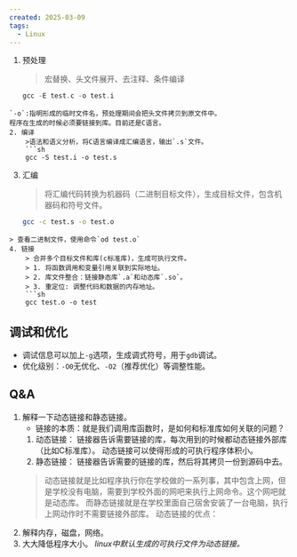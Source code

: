 ```yaml
---
created: 2025-03-09
tags:
  - Linux
---
```

1. 预处理
   >宏替换、头文件展开、去注释、条件编译
   ```c
   gcc -E test.c -o test.i
```
`-o`:指明形成的临时文件名，预处理期间会把头文件拷贝到原文件中。
程序在生成的时候必须要链接到库。目前还是C语言。
2. 编译
	>语法和语义分析，将C语言编译成汇编语言，输出`.s`文件。
	```sh
	gcc -S test.i -o test.s
```
3. 汇编
	> 将汇编代码转换为机器码（二进制目标文件），生成目标文件，包含机器码和符号文件。
	```sh
	gcc -c test.s -o test.o
```
> 查看二进制文件，使用命令`od test.o`
4. 链接
	> 合并多个目标文件和库(c标准库)，生成可执行文件。
	> 1. 将函数调用和变量引用关联到实际地址。
	> 2. 库文件整合：链接静态库`.a`和动态库`.so`。
	> 3. 重定位: 调整代码和数据的内存地址。
	```sh
	gcc test.o -o test
```

## 调试和优化
- 调试信息可以加上`-g`选项，生成调式符号，用于`gdb`调试。
- 优化级别：`-O0`无优化、`-O2`（推荐优化）等调整性能。

## Q&A
1. 解释一下动态链接和静态链接。
	- 链接的本质：就是我们调用库函数时，是如何和标准库如何关联的问题？
	1. 动态链接：
		链接器告诉需要链接的库，每次用到的时候都动态链接外部库（比如C标准库）。
		动态链接可以使得形成的可执行程序体积小。
	2. 静态链接：
	   链接器告诉需要的链接的库，然后将其拷贝一份到源码中去。
	>动态链接就是比如程序执行你在学校做的一系列事，其中包含上网，但是学校没有电脑，需要到学校外面的网吧来执行上网命令。这个网吧就是动态库。
	>而静态链接就是在学校里面自己宿舍安装了一台电脑，执行上网动作时不需要链接外部库。
动态链接的优点：
1. 解释内存，磁盘，网络。
2. 大大降低程序大小。
*linux中默认生成的可执行文件为动态链接。*
